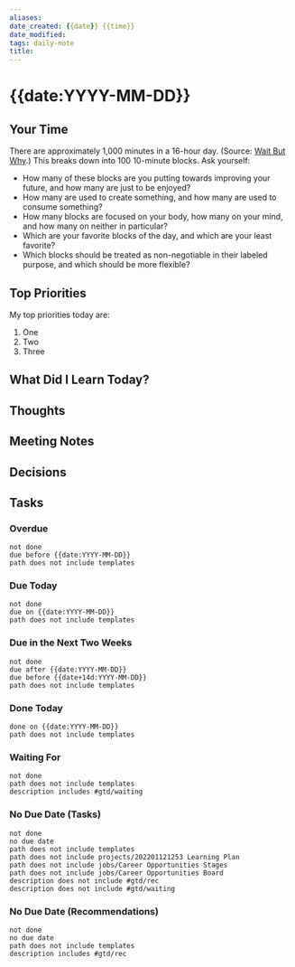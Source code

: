 ```yaml
---
aliases: 
date_created: {{date}} {{time}}
date_modified: 
tags: daily-note
title: 
---
```


# {{date:YYYY-MM-DD}}

## Your Time

There are approximately 1,000 minutes in a 16-hour day. (Source: [Wait But Why](https://waitbutwhy.com/2016/10/100-blocks-day.html).) This breaks down into 100 10-minute blocks. Ask yourself:
- How many of these blocks are you putting towards improving your future, and how many are just to be enjoyed?
- How many are used to create something, and how many are used to consume something?
- How many blocks are focused on your body, how many on your mind, and how many on neither in particular?
- Which are your favorite blocks of the day, and which are your least favorite?
- Which blocks should be treated as non-negotiable in their labeled purpose, and which should be more flexible?

## Top Priorities

My top priorities today are:
1. One
2. Two
3. Three

## What Did I Learn Today?

## Thoughts

## Meeting Notes

## Decisions

## Tasks

### Overdue

```tasks
not done
due before {{date:YYYY-MM-DD}}
path does not include templates
```

### Due Today

```tasks
not done
due on {{date:YYYY-MM-DD}}
path does not include templates
```

### Due in the Next Two Weeks

```tasks
not done
due after {{date:YYYY-MM-DD}}
due before {{date+14d:YYYY-MM-DD}}
path does not include templates
```

### Done Today

```tasks
done on {{date:YYYY-MM-DD}}
path does not include templates
```

### Waiting For

```tasks
not done
path does not include templates
description includes #gtd/waiting  
```

### No Due Date (Tasks)

```tasks
not done
no due date
path does not include templates
path does not include projects/202201121253 Learning Plan
path does not include jobs/Career Opportunities Stages
path does not include jobs/Career Opportunities Board
description does not include #gtd/rec 
description does not include #gtd/waiting 
```

### No Due Date (Recommendations)

```tasks
not done
no due date
path does not include templates
description includes #gtd/rec 
```